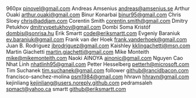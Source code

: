 960px <pinovel@gmail.com>
Andreas Amsenius <andreas@amsenius.se>
Arthur Ouaki <arthur.ouaki@gmail.com>
Binur Konarbai <binur95@gmail.com>
Chris Sloey <chris@addjam.com>
Corentin Smith <corentin.smith@gmail.com>
Dmitry Petukhov <dmitryvpetukhov@gmail.com>
Dombi Soma Kristóf <dombis@sonrisa.hu>
Erik Smartt <code@eriksmartt.com>
Evgeniy Baraniuk <ev.baraniuk@gmail.com>
Frank van der Hoek <frank.vanderhoek@gmail.com>
Juan B. Rodriguez <jbrodriguez@gmail.com>
Kaishley <kklingachetti@msn.com>
Martin Giachetti <martin.giachetti@gmail.com>
Mike Monteith <mike@mikemonteith.com>
Naoki AINOYA <ainonic@gmail.com>
Nguyen Cao Nhat Linh <nhatlinh95@gmail.com>
Petter Hesselberg <petterh@microsoft.com>
Tim Suchanek <tim.suchanek@gmail.com>
follower <github@rancidbacon.com>
francisco-sanchez-molina <psm1984@gmail.com>
hhravn <hhravn@gmail.com>
kejinliang <kejinliang@users.noreply.github.com>
pedramsaleh <spmact@yahoo.ca>
smartt <github@eriksmartt.com>
